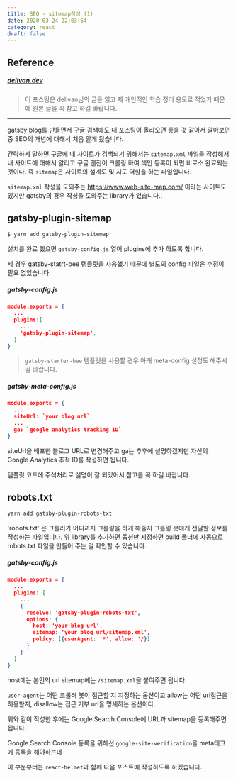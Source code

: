 ```yaml
---
title: SEO - sitemap작성 (1)
date: 2020-03-24 22:03:64
category: react
draft: false
---
```


## Reference

##### [delivan.dev](https://delivan.dev/web/gatsby-blog-seo-1/)

> 이 포스팅은 delivan님의 글을 읽고 제 개인적인 학습 정리 용도로 적었기 때문에 원본 글을 꼭 참고 하길 바랍니다.

---

gatsby blog를 만들면서 구글 검색에도 내 포스팅이 올라오면 좋을 것 같아서 알아보던 중 SEO의 개념에 대해서 처음 알게 됬습니다.

간략하게 말하면 구글에 내 사이트가 검색되기 위해서는 `sitemap.xml` 파일을 작성해서 내 사이트에 대해서 알리고 구글 엔진이 크롤링 하여 색인 등록이 되면 비로소 완료되는 것이다.
즉 `sitemap`은 사이트의 설계도 및 지도 역할을 하는 파일입니다.

`sitemap.xml` 작성을 도와주는 https://www.web-site-map.com/ 이라는 사이트도 있지만 gatsby의 경우 작성을 도와주는 library가 있습니다..

## gatsby-plugin-sitemap

```sh
$ yarn add gatsby-plugin-sitemap
```

설치를 완료 했으면 `gatsby-config.js` 열어 plugins에 추가 하도록 합니다.

제 경우 gatsby-statrt-bee 템플릿을 사용했기 때문에 별도의 config 파일은 수정이 필요 없었습니다.

##### gatsby-config.js

```json
module.exports = {
  ...
  plugins:[
    ...
    'gatsby-plugin-sitemap',
  ]
}
```

> `gatsby-starter-bee` 템플릿을 사용할 경우 아래 meta-config 설정도 해주시길 바랍니다.

##### gatsby-meta-config.js

```json
module.exports = {
  ...
  siteUrl: `your blog url`
  ...
  ga: `google analytics tracking ID`
}
```

siteUrl을 배포한 블로그 URL로 변경해주고 ga는 추후에 설명하겠지만 자신의 Google Analytics 추적 ID를 작성하면 됩니다.

템플릿 코드에 주석처리로 설명이 잘 되있어서 참고를 꼭 하길 바랍니다.

## robots.txt

```sh
yarn add gatsby-plugin-robots-txt
```

'robots.txt' 은 크롤러가 어디까지 크롤링을 하게 해줄지 크롤링 봇에게 전달할 정보를 작성하는 파일입니다.
위 library를 추가하면 옵션만 지정하면 build 폴더에 자동으로 robots.txt 파일을 만들어 주는 걸 확인할 수 있습니다.

##### gatsby-config.js

```json
module.exports = {
  ...
  plugins: [
    ...
    {
      resolve: 'gatsby-plugin-robots-txt',
      options: {
        host: 'your blog url',
        sitemap: 'your blog url/sitemap.xml',
        policy: [{userAgent: '*', allow: '/}]
      }
    }
  ]
}
```

host에는 본인의 url sitemap에는 `/sitemap.xml`을 붙여주면 됩니다.

`user-agent`는 어떤 크롤러 봇이 접근할 지 지정하는 옵션이고 allow는 어떤 url접근을 허용할지, disallow는 접근 거부 url을 명세하는 옵션이다.

위와 같이 작성한 후에는 Google Search Console에 URL과 sitemap을 등록해주면 됩니다.

Google Search Console 등록을 위해선 `google-site-verification`을 meta태그에 등록을 해야하는데

이 부분부터는 `react-helmet`과 함께 다음 포스트에 작성하도록 하겠습니다.
